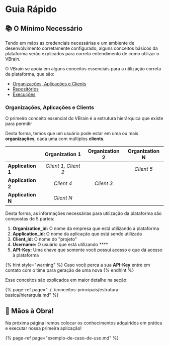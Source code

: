 # Guia Rápido

## 📚 O Mínimo Necessário

Tendo em mãos as credenciais necessárias e um ambiente de desenvolvimento corretamente configurado, alguns conceitos básicos da plataforma serão explicados para correto entendimento de como utilizar o VBrain.

O VBrain se apoia em alguns conceitos essenciais para a utilização correta da plataforma, que são:

* [Organizações, Aplicações e Clients](../../conceitos-principais/estrutura-basica/)
* [Repositórios](../../conceitos-principais/repositorios/)
* [Execuções](../../conceitos-principais/execucoes/)

### Organizações, Aplicações e Clients

O primeiro conceito essencial do VBrain é a estrutura hierárquica que existe para permitir 

Desta forma, temos que um usuário pode estar em uma ou mais **organizações**, cada uma com múltiplos **clients**.

|  | **Organization 1** | **Organization 2** | **Organization N** |
| :--- | :---: | :---: | :---: |
| **Application 1** | _Client 1, Client 2_ |  | _Client 5_ |
| **Application 2** | _Client 4_ | _Client 3_ |  |
| **Application N** | _Client N_ |  |  |

Desta forma, as informações necessárias para utilização da plataforma são compostas de 5 partes:

1. **Organization\_id:** O nome da empresa que está utilizando a plataforma
2. **Application\_id:** O nome da aplicação que está sendo utilizada
3. **Client\_id:** O nome do "projeto" 
4. **Username:** O usuário que está utilizando ****
5. **API-Key:** Uma chave que somente você possui acesso e que dá acesso à plataforma

{% hint style="warning" %}
Caso você perca a sua **API-Key** entre em contato com o time para geração de uma nova
{% endhint %}

Esse conceitos são explicados em maior detalhe na seção:

{% page-ref page="../../conceitos-principais/estrutura-basica/hierarquia.md" %}

## 💪 Mãos à Obra! 

Na próxima página iremos colocar os conhecimentos adquiridos em prática e executar nossa primeira aplicação!

{% page-ref page="exemplo-de-caso-de-uso.md" %}


